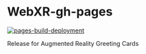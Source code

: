 # WebXR-gh-pages
[![pages-build-deployment](https://github.com/97saundersj/cARds/actions/workflows/pages/pages-build-deployment/badge.svg)](https://github.com/97saundersj/cARds/actions/workflows/pages/pages-build-deployment)

Release for Augmented Reality Greeting Cards
